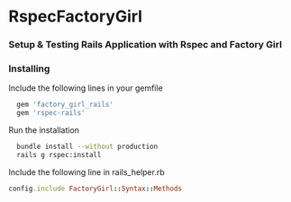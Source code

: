 # RspecFactoryGirl

### Setup & Testing Rails Application with Rspec and Factory Girl

### Installing

Include the following lines in your gemfile
```ruby
  gem 'factory_girl_rails'
  gem 'rspec-rails'
```
Run the installation
```bash
  bundle install --without production
  rails g rspec:install
```
Include the following line in rails_helper.rb 
```ruby
config.include FactoryGirl::Syntax::Methods
```

